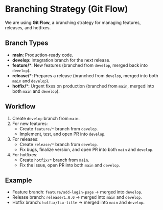 # Branching Strategy (Git Flow)

We are using **Git Flow**, a branching strategy for managing features, releases, and hotfixes.

## Branch Types
- **main**: Production-ready code.
- **develop**: Integration branch for the next release.
- **feature/***: New features (branched from `develop`, merged back into `develop`).
- **release/***: Prepares a release (branched from `develop`, merged into both `main` and `develop`).
- **hotfix/***: Urgent fixes on production (branched from `main`, merged into both `main` and `develop`).

## Workflow
1. Create `develop` branch from `main`.
2. For new features:
   - Create `feature/*` branch from `develop`.
   - Implement, test, and open PR into `develop`.
3. For releases:
   - Create `release/*` branch from `develop`.
   - Fix bugs, finalize version, and open PR into both `main` and `develop`.
4. For hotfixes:
   - Create `hotfix/*` branch from `main`.
   - Fix the issue, open PR into both `main` and `develop`.

## Example
- Feature branch: `feature/add-login-page` → merged into `develop`.
- Release branch: `release/1.0.0` → merged into `main` and `develop`.
- Hotfix branch: `hotfix/fix-title` → merged into `main` and `develop`.
